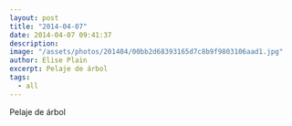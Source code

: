 ```yaml
---
layout: post
title: "2014-04-07"
date: 2014-04-07 09:41:37
description: 
image: "/assets/photos/201404/00bb2d68393165d7c8b9f9803106aad1.jpg"
author: Elise Plain
excerpt: Pelaje de árbol
tags: 
  - all
---
```


Pelaje de árbol
<p></p>
